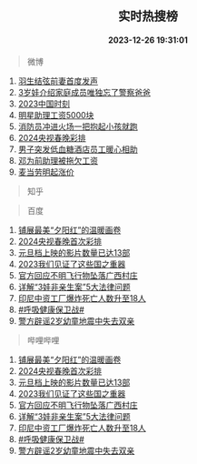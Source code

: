 <div align="center"><h2>实时热搜榜</h2><h4>2023-12-26 19:31:01</h4></div>

> 微博  

1. [羽生结弦前妻首度发声](https://s.weibo.com/weibo?q=%23%E7%BE%BD%E7%94%9F%E7%BB%93%E5%BC%A6%E5%89%8D%E5%A6%BB%E9%A6%96%E5%BA%A6%E5%8F%91%E5%A3%B0%23&t=31&band_rank=1&Refer=top)<br />
2. [3岁娃介绍家庭成员唯独忘了警察爸爸](https://s.weibo.com/weibo?q=%233%E5%B2%81%E5%A8%83%E4%BB%8B%E7%BB%8D%E5%AE%B6%E5%BA%AD%E6%88%90%E5%91%98%E5%94%AF%E7%8B%AC%E5%BF%98%E4%BA%86%E8%AD%A6%E5%AF%9F%E7%88%B8%E7%88%B8%23&t=31&band_rank=2&Refer=top)<br />
3. [2023中国时刻](https://s.weibo.com/weibo?q=%232023%E4%B8%AD%E5%9B%BD%E6%97%B6%E5%88%BB%23&t=31&band_rank=3&Refer=top)<br />
4. [明星助理工资5000块](https://s.weibo.com/weibo?q=%E6%98%8E%E6%98%9F%E5%8A%A9%E7%90%86%E5%B7%A5%E8%B5%845000%E5%9D%97&t=31&band_rank=4&Refer=top)<br />
5. [消防员冲进火场一把抱起小孩就跑](https://s.weibo.com/weibo?q=%23%E6%B6%88%E9%98%B2%E5%91%98%E5%86%B2%E8%BF%9B%E7%81%AB%E5%9C%BA%E4%B8%80%E6%8A%8A%E6%8A%B1%E8%B5%B7%E5%B0%8F%E5%AD%A9%E5%B0%B1%E8%B7%91%23&t=31&band_rank=5&Refer=top)<br />
6. [2024央视春晚彩排](https://s.weibo.com/weibo?q=%232024%E5%A4%AE%E8%A7%86%E6%98%A5%E6%99%9A%E5%BD%A9%E6%8E%92%23&t=31&band_rank=6&Refer=top)<br />
7. [男子突发低血糖酒店员工暖心相助](https://s.weibo.com/weibo?q=%23%E7%94%B7%E5%AD%90%E7%AA%81%E5%8F%91%E4%BD%8E%E8%A1%80%E7%B3%96%E9%85%92%E5%BA%97%E5%91%98%E5%B7%A5%E6%9A%96%E5%BF%83%E7%9B%B8%E5%8A%A9%23&t=31&band_rank=7&Refer=top)<br />
8. [邓为前助理被拖欠工资](https://s.weibo.com/weibo?q=%E9%82%93%E4%B8%BA%E5%89%8D%E5%8A%A9%E7%90%86%E8%A2%AB%E6%8B%96%E6%AC%A0%E5%B7%A5%E8%B5%84&t=31&band_rank=8&Refer=top)<br />
9. [麦当劳明起涨价](https://s.weibo.com/weibo?q=%23%E9%BA%A6%E5%BD%93%E5%8A%B3%E6%98%8E%E8%B5%B7%E6%B6%A8%E4%BB%B7%23&t=31&band_rank=9&Refer=top)<br />

> 知乎  


> 百度  

1. [铺展最美“夕阳红”的温暖画卷](https://www.baidu.com/s?wd=%E9%93%BA%E5%B1%95%E6%9C%80%E7%BE%8E%E2%80%9C%E5%A4%95%E9%98%B3%E7%BA%A2%E2%80%9D%E7%9A%84%E6%B8%A9%E6%9A%96%E7%94%BB%E5%8D%B7&sa=fyb_news&rsv_dl=fyb_news)<br />
2. [2024央视春晚首次彩排](https://www.baidu.com/s?wd=2024%E5%A4%AE%E8%A7%86%E6%98%A5%E6%99%9A%E9%A6%96%E6%AC%A1%E5%BD%A9%E6%8E%92&sa=fyb_news&rsv_dl=fyb_news)<br />
3. [元旦档上映的影片数量已达13部](https://www.baidu.com/s?wd=%E5%85%83%E6%97%A6%E6%A1%A3%E4%B8%8A%E6%98%A0%E7%9A%84%E5%BD%B1%E7%89%87%E6%95%B0%E9%87%8F%E5%B7%B2%E8%BE%BE13%E9%83%A8&sa=fyb_news&rsv_dl=fyb_news)<br />
4. [2023我们见证了这些国之重器](https://www.baidu.com/s?wd=2023%E6%88%91%E4%BB%AC%E8%A7%81%E8%AF%81%E4%BA%86%E8%BF%99%E4%BA%9B%E5%9B%BD%E4%B9%8B%E9%87%8D%E5%99%A8&sa=fyb_news&rsv_dl=fyb_news)<br />
5. [官方回应不明飞行物坠落广西村庄](https://www.baidu.com/s?wd=%E5%AE%98%E6%96%B9%E5%9B%9E%E5%BA%94%E4%B8%8D%E6%98%8E%E9%A3%9E%E8%A1%8C%E7%89%A9%E5%9D%A0%E8%90%BD%E5%B9%BF%E8%A5%BF%E6%9D%91%E5%BA%84&sa=fyb_news&rsv_dl=fyb_news)<br />
6. [详解“3娃非亲生案”5大法律问题](https://www.baidu.com/s?wd=%E8%AF%A6%E8%A7%A3%E2%80%9C3%E5%A8%83%E9%9D%9E%E4%BA%B2%E7%94%9F%E6%A1%88%E2%80%9D5%E5%A4%A7%E6%B3%95%E5%BE%8B%E9%97%AE%E9%A2%98&sa=fyb_news&rsv_dl=fyb_news)<br />
7. [印尼中资工厂爆炸死亡人数升至18人](https://www.baidu.com/s?wd=%E5%8D%B0%E5%B0%BC%E4%B8%AD%E8%B5%84%E5%B7%A5%E5%8E%82%E7%88%86%E7%82%B8%E6%AD%BB%E4%BA%A1%E4%BA%BA%E6%95%B0%E5%8D%87%E8%87%B318%E4%BA%BA&sa=fyb_news&rsv_dl=fyb_news)<br />
8. [#呼吸健康保卫战#](https://www.baidu.com/s?wd=%23%E5%91%BC%E5%90%B8%E5%81%A5%E5%BA%B7%E4%BF%9D%E5%8D%AB%E6%88%98%23&sa=fyb_news&rsv_dl=fyb_news)<br />
9. [警方辟谣2岁幼童地震中失去双亲](https://www.baidu.com/s?wd=%E8%AD%A6%E6%96%B9%E8%BE%9F%E8%B0%A32%E5%B2%81%E5%B9%BC%E7%AB%A5%E5%9C%B0%E9%9C%87%E4%B8%AD%E5%A4%B1%E5%8E%BB%E5%8F%8C%E4%BA%B2&sa=fyb_news&rsv_dl=fyb_news)<br />

> 哔哩哔哩  

1. [铺展最美“夕阳红”的温暖画卷](https://www.baidu.com/s?wd=%E9%93%BA%E5%B1%95%E6%9C%80%E7%BE%8E%E2%80%9C%E5%A4%95%E9%98%B3%E7%BA%A2%E2%80%9D%E7%9A%84%E6%B8%A9%E6%9A%96%E7%94%BB%E5%8D%B7&sa=fyb_news&rsv_dl=fyb_news)<br />
2. [2024央视春晚首次彩排](https://www.baidu.com/s?wd=2024%E5%A4%AE%E8%A7%86%E6%98%A5%E6%99%9A%E9%A6%96%E6%AC%A1%E5%BD%A9%E6%8E%92&sa=fyb_news&rsv_dl=fyb_news)<br />
3. [元旦档上映的影片数量已达13部](https://www.baidu.com/s?wd=%E5%85%83%E6%97%A6%E6%A1%A3%E4%B8%8A%E6%98%A0%E7%9A%84%E5%BD%B1%E7%89%87%E6%95%B0%E9%87%8F%E5%B7%B2%E8%BE%BE13%E9%83%A8&sa=fyb_news&rsv_dl=fyb_news)<br />
4. [2023我们见证了这些国之重器](https://www.baidu.com/s?wd=2023%E6%88%91%E4%BB%AC%E8%A7%81%E8%AF%81%E4%BA%86%E8%BF%99%E4%BA%9B%E5%9B%BD%E4%B9%8B%E9%87%8D%E5%99%A8&sa=fyb_news&rsv_dl=fyb_news)<br />
5. [官方回应不明飞行物坠落广西村庄](https://www.baidu.com/s?wd=%E5%AE%98%E6%96%B9%E5%9B%9E%E5%BA%94%E4%B8%8D%E6%98%8E%E9%A3%9E%E8%A1%8C%E7%89%A9%E5%9D%A0%E8%90%BD%E5%B9%BF%E8%A5%BF%E6%9D%91%E5%BA%84&sa=fyb_news&rsv_dl=fyb_news)<br />
6. [详解“3娃非亲生案”5大法律问题](https://www.baidu.com/s?wd=%E8%AF%A6%E8%A7%A3%E2%80%9C3%E5%A8%83%E9%9D%9E%E4%BA%B2%E7%94%9F%E6%A1%88%E2%80%9D5%E5%A4%A7%E6%B3%95%E5%BE%8B%E9%97%AE%E9%A2%98&sa=fyb_news&rsv_dl=fyb_news)<br />
7. [印尼中资工厂爆炸死亡人数升至18人](https://www.baidu.com/s?wd=%E5%8D%B0%E5%B0%BC%E4%B8%AD%E8%B5%84%E5%B7%A5%E5%8E%82%E7%88%86%E7%82%B8%E6%AD%BB%E4%BA%A1%E4%BA%BA%E6%95%B0%E5%8D%87%E8%87%B318%E4%BA%BA&sa=fyb_news&rsv_dl=fyb_news)<br />
8. [#呼吸健康保卫战#](https://www.baidu.com/s?wd=%23%E5%91%BC%E5%90%B8%E5%81%A5%E5%BA%B7%E4%BF%9D%E5%8D%AB%E6%88%98%23&sa=fyb_news&rsv_dl=fyb_news)<br />
9. [警方辟谣2岁幼童地震中失去双亲](https://www.baidu.com/s?wd=%E8%AD%A6%E6%96%B9%E8%BE%9F%E8%B0%A32%E5%B2%81%E5%B9%BC%E7%AB%A5%E5%9C%B0%E9%9C%87%E4%B8%AD%E5%A4%B1%E5%8E%BB%E5%8F%8C%E4%BA%B2&sa=fyb_news&rsv_dl=fyb_news)<br />
